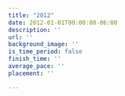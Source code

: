 ```yaml
---
title: "2012"
date: 2012-01-01T00:00:00-06:00
description: ''
url: ''
background_image: ''
is_time_period: false
finish_time: ''
average_pace: ''
placement: ''

---
```

